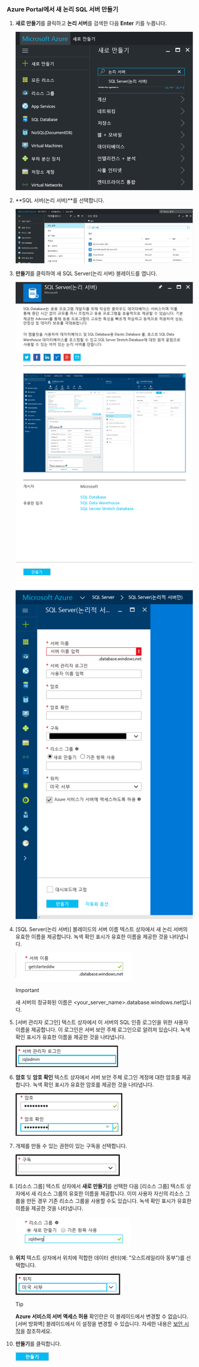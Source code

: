 ### <a name="create-a-new-logical-sql-server-in-the-azure-portal"></a>Azure Portal에서 새 논리 SQL 서버 만들기

1. **새로 만들기**를 클릭하고 **논리 서버**를 검색한 다음 **Enter** 키를 누릅니다.

    ![논리 서버 검색](./media/sql-data-warehouse-create-logical-server/search-logical-server.png)
2. **SQL 서버(논리 서버)**를 선택합니다. 

    ![논리 서버 선택](./media/sql-data-warehouse-create-logical-server/select-logical-server.png)
  
3. **만들기**를 클릭하여 새 SQL Server(논리 서버) 블레이드를 엽니다.

   <kbd>![논리 서버 블레이드 열기](./media/sql-data-warehouse-create-logical-server/open-logical-server-blade.png) </kbd>
    <kbd>![논리 서버 블레이드](./media/sql-data-warehouse-create-logical-server/logical-server-blade.png)</kbd>
  
3. [SQL Server(논리 서버)] 블레이드의 서버 이름 텍스트 상자에서 새 논리 서버의 유효한 이름을 제공합니다. 녹색 확인 표시가 유효한 이름을 제공한 것을 나타냅니다.
    
    ![새 서버 이름](./media/sql-data-warehouse-create-logical-server/new-name-logical-server.png)

    > [!IMPORTANT]
    > 새 서버의 정규화된 이름은 <your_server_name>.database.windows.net입니다.
    >
    
4. [서버 관리자 로그인] 텍스트 상자에서 이 서버의 SQL 인증 로그인을 위한 사용자 이름을 제공합니다. 이 로그인은 서버 보안 주체 로그인으로 알려져 있습니다. 녹색 확인 표시가 유효한 이름을 제공한 것을 나타냅니다.
    
    ![SQL 관리자 로그인](./media/sql-data-warehouse-create-logical-server/sql-admin-login.png)
5. **암호** 및 **암호 확인** 텍스트 상자에서 서버 보안 주체 로그인 계정에 대한 암호를 제공합니다. 녹색 확인 표시가 유효한 암호를 제공한 것을 나타냅니다.
    
    ![SQL 관리자 암호](./media/sql-data-warehouse-create-logical-server/sql-admin-password.png)
6. 개체를 만들 수 있는 권한이 있는 구독을 선택합니다.

    ![subscription](./media/sql-data-warehouse-create-logical-server/subscription.png)
7. [리소스 그룹] 텍스트 상자에서 **새로 만들기**를 선택한 다음 [리소스 그룹] 텍스트 상자에서 새 리소스 그룹의 유효한 이름을 제공합니다. 이미 사용자 자신의 리소스 그룹을 만든 경우 기존 리소스 그룹을 사용할 수도 있습니다. 녹색 확인 표시가 유효한 이름을 제공한 것을 나타냅니다.

    ![새 리소스 그룹](./media/sql-data-warehouse-create-logical-server/new-resource-group.png)

8. **위치** 텍스트 상자에서 위치에 적합한 데이터 센터(예: "오스트레일리아 동부")를 선택합니다.
    
    ![서버 위치](./media/sql-data-warehouse-create-logical-server/server-location.png)
    
    > [!TIP]
    > **Azure 서비스의 서버 액세스 허용** 확인란은 이 블레이드에서 변경할 수 없습니다. [서버 방화벽] 블레이드에서 이 설정을 변경할 수 있습니다. 자세한 내용은 [보안 시작](../articles/sql-database/sql-database-manage-servers-portal.md)을 참조하세요.
    >
    
9. **만들기**를 클릭합니다.

    ![만들기 단추](./media/sql-data-warehouse-create-logical-server/create.png)

